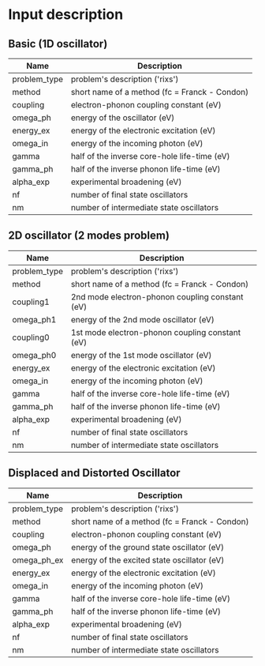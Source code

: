 Input description
===================
## Basic (1D oscillator)

  Name | Description
------------ | -------------
problem_type |  problem's description ('rixs')
method| short name of a method (fc = Franck - Condon)
coupling | electron-phonon coupling constant (eV)
omega_ph | energy of the oscillator (eV)
energy_ex| energy of the electronic excitation (eV)
omega_in | energy of the incoming photon (eV)
gamma | half of the inverse core-hole life-time (eV)
gamma_ph | half of the inverse phonon life-time (eV)
alpha_exp | experimental broadening (eV)
nf | number of final state oscillators
nm | number of intermediate state oscillators

## 2D oscillator (2 modes problem)

Name | Description
------------ | -------------
problem_type |  problem's description  ('rixs')
method| short name of a method (fc = Franck - Condon)
coupling1 | 2nd mode electron-phonon coupling constant (eV)
omega_ph1 | energy of the 2nd mode oscillator (eV)
coupling0 | 1st mode electron-phonon coupling constant (eV)
omega_ph0 | energy of the 1st mode oscillator (eV)
energy_ex| energy of the electronic excitation (eV)
omega_in | energy of the incoming photon (eV)
gamma | half of the inverse core-hole life-time (eV)
gamma_ph | half of the inverse phonon life-time (eV)
alpha_exp | experimental broadening (eV)
nf | number of final state oscillators
nm | number of intermediate state oscillators

## Displaced and Distorted Oscillator

Name | Description
------------ | -------------
problem_type | problem's description ('rixs')
method| short name of a method (fc = Franck - Condon)
coupling | electron-phonon coupling constant (eV)
omega_ph | energy of the ground state oscillator (eV)
omega_ph_ex | energy of the excited state oscillator (eV)
energy_ex| energy of the electronic excitation (eV)
omega_in | energy of the incoming photon (eV)
gamma | half of the inverse core-hole life-time (eV)
gamma_ph | half of the inverse phonon life-time (eV)
alpha_exp | experimental broadening (eV)
nf | number of final state oscillators
nm | number of intermediate state oscillators
